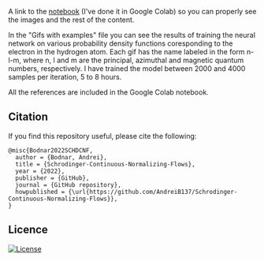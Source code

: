A link to the [notebook](https://colab.research.google.com/drive/17dm2SsDKvGwAueQkwHpmxjV-CRqkhJhO?usp=sharing) (I've done it in Google Colab) so you can properly see the images and the rest of the content.

In the "Gifs with examples" file you can see the results of training the neural network on various probability density functions coresponding to the electron in the hydrogen atom. Each gif has the name labeled in the form n-l-m, where n, l and m are the principal, azimuthal and magnetic quantum numbers, respectively. I have trained the model between 2000 and 4000 samples per iteration, 5 to 8 hours.

All the references are included in the Google Colab notebook.

## Citation

If you find this repository useful, please cite the following:

```
@misc{Bodnar2022SCHDCNF,
  author = {Bodnar, Andrei},
  title = {Schrodinger-Continuous-Normalizing-Flows},
  year = {2022},
  publisher = {GitHub},
  journal = {GitHub repository},
  howpublished = {\url{https://github.com/AndreiB137/Schrodinger-Continuous-Normalizing-Flows}},
}
```

## Licence

[![License](https://img.shields.io/badge/License-BSD_3--Clause-blue.svg)](LICENSE)
